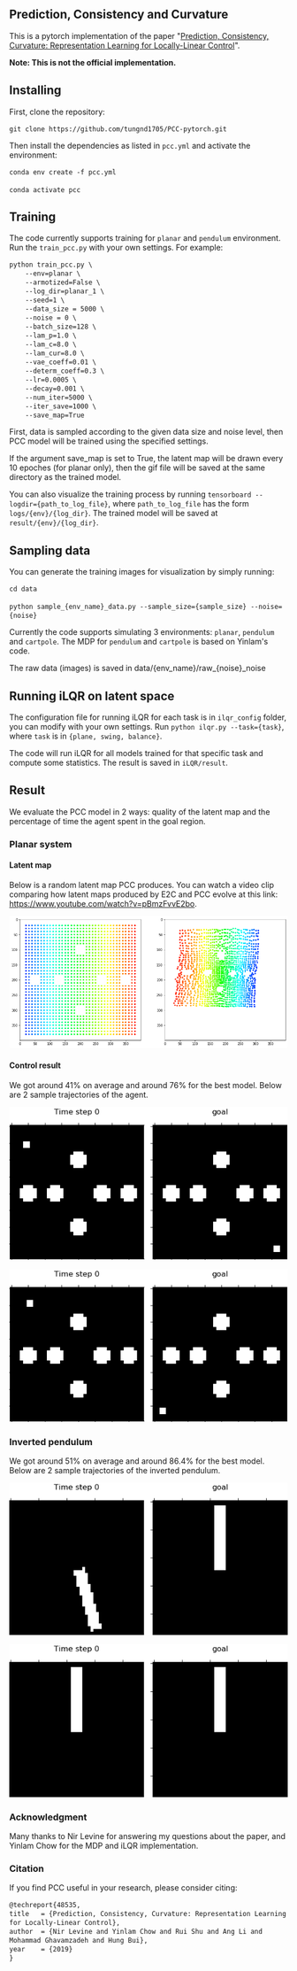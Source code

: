 ## Prediction, Consistency and Curvature

This is a pytorch implementation of the paper "[Prediction, Consistency, Curvature: Representation Learning for Locally-Linear Control](https://arxiv.org/abs/1909.01506)".

**Note: This is not the official implementation.**

## Installing

First, clone the repository:

```
git clone https://github.com/tungnd1705/PCC-pytorch.git
```

Then install the dependencies as listed in `pcc.yml` and activate the environment:

```
conda env create -f pcc.yml

conda activate pcc
```

## Training

The code currently supports training for ``planar`` and ``pendulum`` environment. Run the ``train_pcc.py`` with your own settings. For example:

```
python train_pcc.py \
    --env=planar \
    --armotized=False \
    --log_dir=planar_1 \
    --seed=1 \
    --data_size = 5000 \
    --noise = 0 \
    --batch_size=128 \
    --lam_p=1.0 \
    --lam_c=8.0 \
    --lam_cur=8.0 \
    --vae_coeff=0.01 \
    --determ_coeff=0.3 \
    --lr=0.0005 \
    --decay=0.001 \
    --num_iter=5000 \
    --iter_save=1000 \
    --save_map=True
```

First, data is sampled according to the given data size and noise level, then PCC model will be trained using the specified settings.

If the argument save_map is set to True, the latent map will be drawn every 10 epoches (for planar only), then the gif file will be saved at the  same directory as the trained model.

You can also visualize the training process by running ``tensorboard --logdir={path_to_log_file}``, where ``path_to_log_file`` has the form ``logs/{env}/{log_dir}``. The trained model will be saved at ``result/{env}/{log_dir}``.

## Sampling data

You can generate the training images for visualization by simply running:

```
cd data

python sample_{env_name}_data.py --sample_size={sample_size} --noise={noise}
```

Currently the code supports simulating 3 environments: `planar`, `pendulum` and `cartpole`. The MDP for `pendulum` and `cartpole` is based on Yinlam's code.

The raw data (images) is saved in data/{env_name}/raw\_{noise}\_noise
<!-- For the planar task, we base on [this](https://github.com/ethanluoyc/e2c-pytorch) implementation and modify for our needs. -->

## Running iLQR on latent space

The configuration file for running iLQR for each task is in ``ilqr_config`` folder, you can modify with your own settings. Run ``python ilqr.py --task={task}``, where ``task`` is in ``{plane, swing, balance}``.

The code will run iLQR for all models trained for that specific task and compute some statistics. The result is saved in ``iLQR/result``.

## Result
We evaluate the PCC model in 2 ways: quality of the latent map and the percentage of time the agent spent in the goal region.
### Planar system

#### Latent map
Below is a random latent map PCC produces. You can watch a video clip comparing how latent maps produced by E2C and PCC evolve at this link: https://www.youtube.com/watch?v=pBmzFvvE2bo.

![Latent space learned by PCC](sample_results/latent_map_sample.png)

#### Control result
We got around 41% on average and around 76% for the best model. Below are 2 sample trajectories of the agent.

![Sample planar trajectory 1](sample_results/planar_1.gif)

![Sample planar trajectory 2](sample_results/planar_2.gif)

### Inverted pendulum
We got around 51% on average and around 86.4% for the best model. Below are 2 sample trajectories of the inverted pendulum.

![Sample inverted pendulum trajectory 1](sample_results/pendulum_1.gif)

![Sample inverted pendulum trajectory 2](sample_results/pendulum_2.gif)
### Acknowledgment
Many thanks to Nir Levine for answering my questions about the paper, and Yinlam Chow for the MDP and iLQR implementation.

### Citation

If you find PCC useful in your research, please consider citing:

```
@techreport{48535,
title	= {Prediction, Consistency, Curvature: Representation Learning for Locally-Linear Control},
author	= {Nir Levine and Yinlam Chow and Rui Shu and Ang Li and Mohammad Ghavamzadeh and Hung Bui},
year	= {2019}
}
```
